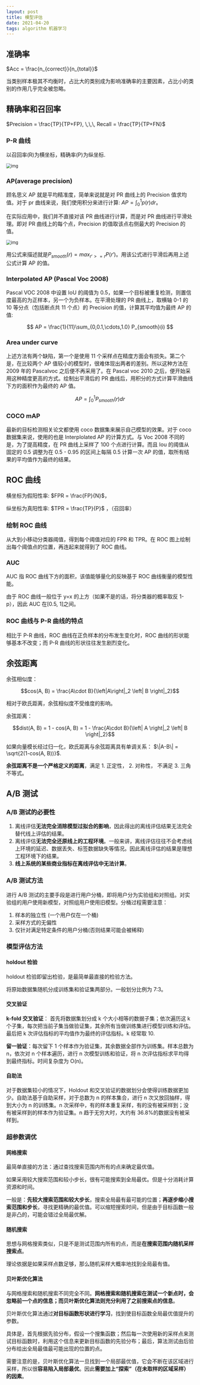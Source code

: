 ```yaml
---
layout: post
title: 模型评估
date: 2021-04-20
tags: algorithm 机器学习
---
```


## 准确率

$Acc = \frac{n_{correct}}{n_{total}}$

当类别样本极其不均衡时，占比大的类别成为影响准确率的主要因素，占比小的类别的作用几乎完全被忽略。

## 精确率和召回率

$Precision = \frac{TP}{TP+FP}, \,\,\, Recall = \frac{TP}{TP+FN}$

### P-R 曲线

以召回率(R)为横坐标，精确率(P)为纵坐标.

<img src="/images/posts/machine_learning/v2-8e5dea717aa368da9e66d91f4fbe053c_720w-1618321895538.jpg" alt="img" style="zoom: 80%;" />

### AP(average precision)

顾名思义 AP 就是平均精准度，简单来说就是对 PR 曲线上的 Precision 值求均值。对于 pr 曲线来说，我们使用积分来进行计算: $AP = \int_0^1 p(r)dr$。

在实际应用中，我们并不直接对该 PR 曲线进行计算，而是对 PR 曲线进行平滑处理。即对 PR 曲线上的每个点，Precision 的值取该点右侧最大的 Precision 的值。

<img src="/images/posts/machine_learning/v2-1874dda585ec6eb90570889c8efeeaad_720w.jpg" alt="img" style="zoom:80%;" />

用公式来描述就是$P_{smooth}(r) = max_{r'>=r} P(r')$。用该公式进行平滑后再用上述公式计算 AP 的值。

### Interpolated AP (Pascal Voc 2008)

Pascal VOC 2008 中设置 IoU 的阈值为 0.5，如果一个目标被重复检测，则置信度最高的为正样本，另一个为负样本。在平滑处理的 PR 曲线上，取横轴 0-1 的 10 等分点（包括断点共 11 个点）的 Precision 的值，计算其平均值为最终 AP 的值:

$$
AP = \frac{1}{11}\sum_{0,0.1,\cdots,1.0} P_{smooth}(i)
$$

### Area under curve

上述方法有两个缺陷，第一个是使用 11 个采样点在精度方面会有损失。第二个是，在比较两个 AP 值较小的模型时，很难体现出两者的差别。所以这种方法在 2009 年的 Pascalvoc 之后便不再采用了。在 Pascal voc 2010 之后，便开始采用这种精度更高的方式。绘制出平滑后的 PR 曲线后，用积分的方式计算平滑曲线下方的面积作为最终的 AP 值。

$$
AP = \int_0^1 P_{smooth}(r) dr
$$

### COCO mAP

最新的目标检测相关论文都使用 coco 数据集来展示自己模型的效果。对于 coco 数据集来说，使用的也是 Interplolated AP 的计算方式。与 Voc 2008 不同的是，为了提高精度，在 PR 曲线上采样了 100 个点进行计算。而且 Iou 的阈值从固定的 0.5 调整为在 0.5 - 0.95 的区间上每隔 0.5 计算一次 AP 的值，取所有结果的平均值作为最终的结果。

## ROC 曲线

横坐标为假阳性率: $FPR = \frac{FP}{N}$，

纵坐标为真阳性率: $TPR = \frac{TP}{P}$ ，（召回率）

### 绘制 ROC 曲线

从大到小移动分类器阈值，得到每个阈值对应的 FPR 和 TPR。在 ROC 图上绘制出每个阈值点的位置，再连起来就得到了 ROC 曲线。

### AUC

AUC 指 ROC 曲线下方的面积，该值能够量化的反映基于 ROC 曲线衡量的模型性能。

由于 ROC 曲线一般位于 y=x 的上方（如果不是的话，将分类器的概率取反 1-p），因此 AUC 在[0.5, 1]之间。

### ROC 曲线与 P-R 曲线的特点

相比于 P-R 曲线，ROC 曲线在正负样本的分布发生变化时，ROC 曲线的形状能够基本不改变；而 P-R 曲线的形状往往发生剧烈变化。

## 余弦距离

余弦相似度：

$$cos(A, B) = \frac{A\cdot B}{\left|A\right|_2 \left| B \right|_2}$$

相对于欧氏距离，余弦相似度不受维度的影响。

余弦距离：

$$dist(A, B) = 1 - cos(A, B) = 1 - \frac{A\cdot B}{\left| A \right|_2 \left| B \right|_2}$$

如果向量模长经过归一化，欧氏距离与余弦距离具有单调关系： $\|A-B\| = \sqrt{2(1-cos(A, B))}$.

**余弦距离不是一个严格定义的距离**，满足 1. 正定性， 2. 对称性， 不满足 3. 三角不等式。

## A/B 测试

### A/B 测试的必要性

1. 离线评估**无法完全消除模型过拟合的影响**，因此得出的离线评估结果无法完全替代线上评估的结果。
2. 离线评估**无法完全还原线上的工程环境**。一般来讲，离线评估往往不会考虑线上环境的延迟、数据丢失、标签数据缺失等情况。因此离线评估的结果是理想工程环境下的结果。
3. **线上系统的某些商业指标在离线评估中无法计算**。

### A/B 测试方法

进行 A/B 测试的主要手段是进行用户分桶，即将用户分为实验组和对照组。对实验组的用户使用新模型，对照组用户使用旧模型。分桶过程需要注意：

1. 样本的独立性 (一个用户仅在一个桶)
2. 采样方式的无偏性
3. 仅针对满足特定条件的用户分桶(否则结果可能会被稀释)

### 模型评估方法

#### holdout 检验

holdout 检验即留出检验，是最简单最直接的检验方法。

将原始数据集随机分成训练集和验证集两部分。一般划分比例为 7:3。

#### 交叉验证

**k-fold 交叉验证**： 首先将数据集划分成 k 个大小相等的数据子集；依次遍历这 k 个子集，每次把当前子集当做验证集，其余所有当做训练集进行模型训练和评估。最后把 k 次评估指标的平均值作为最终的评估指标。k 经常取 10.

**留一验证**：每次留下 1 个样本作为验证集，其余数据全部作为训练集。样本总数为 n，依次对 n 个样本遍历，进行 n 次模型训练和验证，将 n 次评估指标求平均得到最终指标。时间复杂度为 O(n)。

#### 自助法

对于数据集较小的情况下，Holdout 和交叉验证的数据划分会使得训练数据更加少。自助法基于自助采样，对于总数为 n 的样本集合，进行 n 次又放回抽样，得到大小为 n 的训练集。n 次采样中，有的样本重复采样，有的没有被采样到；没有被采样到的样本作为验证集。n 趋于无穷大时，大约有 36.8%的数据没有被采样到。

### 超参数调优

#### 网格搜索

最简单直接的方法：通过查找搜索范围内所有的点来确定最优值。

如果采用较大搜索范围和较小步长，很有可能搜索到全局最优。但是十分消耗计算资源和时间。

一般是：**先较大搜索范围和较大步长**，搜索全局最有最可能的位置；**再逐步缩小搜索范围和步长**，寻找更精确的最优值。可以缩短搜索时间，但是由于目标函数一般是非凸的，可能会错过全局最优解。

#### 随机搜索

思想与网格搜索类似，只是不是测试范围内所有的点，而是**在搜索范围内随机采样搜索点**。

理论依据是如果采样点数足够，那么随机采样大概率地找到全局最有值。

#### 贝叶斯优化算法

与网格搜索和随机搜索不同完全不同。**网格搜索和随机搜索在测试一个新点时，会忽略前一个点的信息；而贝叶斯优化算法则充分利用了之前搜索点的信息**。

贝叶斯优化算法通过**对目标函数形状进行学习**，找到使目标函数全局最优值提升的参数。

具体是，首先根据先验分布，假设一个搜集函数；然后每一次使用新的采样点来测试目标函数时，利用这个信息来更新目标函数的先验分布；最后，算法测试由后验分布给出全局最值最可能出现的位置的点。

需要注意的是，贝叶斯优化算法一旦找到一个局部最优值，它会不断在该区域进行采样，所以很**容易陷入局部最优**。因此**需要加上“探索”（在未取样的区域采样）的因素**。

